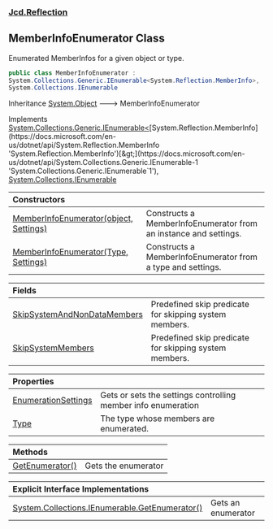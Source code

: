 ### [Jcd.Reflection](Jcd.Reflection.md 'Jcd.Reflection')

## MemberInfoEnumerator Class

Enumerated MemberInfos for a given object or type.

```csharp
public class MemberInfoEnumerator :
System.Collections.Generic.IEnumerable<System.Reflection.MemberInfo>,
System.Collections.IEnumerable
```

Inheritance [System.Object](https://docs.microsoft.com/en-us/dotnet/api/System.Object 'System.Object') &#129106;
MemberInfoEnumerator

Implements [System.Collections.Generic.IEnumerable&lt;](https://docs.microsoft.com/en-us/dotnet/api/System.Collections.Generic.IEnumerable-1 'System.Collections.Generic.IEnumerable`1')[System.Reflection.MemberInfo](https://docs.microsoft.com/en-us/dotnet/api/System.Reflection.MemberInfo 'System.Reflection.MemberInfo')[&gt;](https://docs.microsoft.com/en-us/dotnet/api/System.Collections.Generic.IEnumerable-1 'System.Collections.Generic.IEnumerable`1'), [System.Collections.IEnumerable](https://docs.microsoft.com/en-us/dotnet/api/System.Collections.IEnumerable 'System.Collections.IEnumerable')

| Constructors                                                                                                                                                                                                                                                                        |                                                                  |
|:------------------------------------------------------------------------------------------------------------------------------------------------------------------------------------------------------------------------------------------------------------------------------------|:-----------------------------------------------------------------|
| [MemberInfoEnumerator(object, Settings)](Jcd.Reflection.MemberInfoEnumerator.MemberInfoEnumerator(object,Jcd.Reflection.MemberInfoEnumerator.Settings).md 'Jcd.Reflection.MemberInfoEnumerator.MemberInfoEnumerator(object, Jcd.Reflection.MemberInfoEnumerator.Settings)')         | Constructs a MemberInfoEnumerator from an instance and settings. |
| [MemberInfoEnumerator(Type, Settings)](Jcd.Reflection.MemberInfoEnumerator.MemberInfoEnumerator(System.Type,Jcd.Reflection.MemberInfoEnumerator.Settings).md 'Jcd.Reflection.MemberInfoEnumerator.MemberInfoEnumerator(System.Type, Jcd.Reflection.MemberInfoEnumerator.Settings)') | Constructs a MemberInfoEnumerator from a type and settings.      |

| Fields                                                                                                                                                              |                                                        |
|:--------------------------------------------------------------------------------------------------------------------------------------------------------------------|:-------------------------------------------------------|
| [SkipSystemAndNonDataMembers](Jcd.Reflection.MemberInfoEnumerator.SkipSystemAndNonDataMembers.md 'Jcd.Reflection.MemberInfoEnumerator.SkipSystemAndNonDataMembers') | Predefined skip predicate for skipping system members. |
| [SkipSystemMembers](Jcd.Reflection.MemberInfoEnumerator.SkipSystemMembers.md 'Jcd.Reflection.MemberInfoEnumerator.SkipSystemMembers')                               | Predefined skip predicate for skipping system members. |

| Properties                                                                                                                                  |                                                               |
|:--------------------------------------------------------------------------------------------------------------------------------------------|:--------------------------------------------------------------|
| [EnumerationSettings](Jcd.Reflection.MemberInfoEnumerator.EnumerationSettings.md 'Jcd.Reflection.MemberInfoEnumerator.EnumerationSettings') | Gets or sets the settings controlling member info enumeration |
| [Type](Jcd.Reflection.MemberInfoEnumerator.Type.md 'Jcd.Reflection.MemberInfoEnumerator.Type')                                              | The type whose members are enumerated.                        |

| Methods                                                                                                                         |                     |
|:--------------------------------------------------------------------------------------------------------------------------------|:--------------------|
| [GetEnumerator()](Jcd.Reflection.MemberInfoEnumerator.GetEnumerator().md 'Jcd.Reflection.MemberInfoEnumerator.GetEnumerator()') | Gets the enumerator |

| Explicit Interface Implementations                                                                                                                                                                                           |                    |
|:-----------------------------------------------------------------------------------------------------------------------------------------------------------------------------------------------------------------------------|:-------------------|
| [System.Collections.IEnumerable.GetEnumerator()](Jcd.Reflection.MemberInfoEnumerator.System.Collections.IEnumerable.GetEnumerator().md 'Jcd.Reflection.MemberInfoEnumerator.System.Collections.IEnumerable.GetEnumerator()') | Gets an enumerator |
